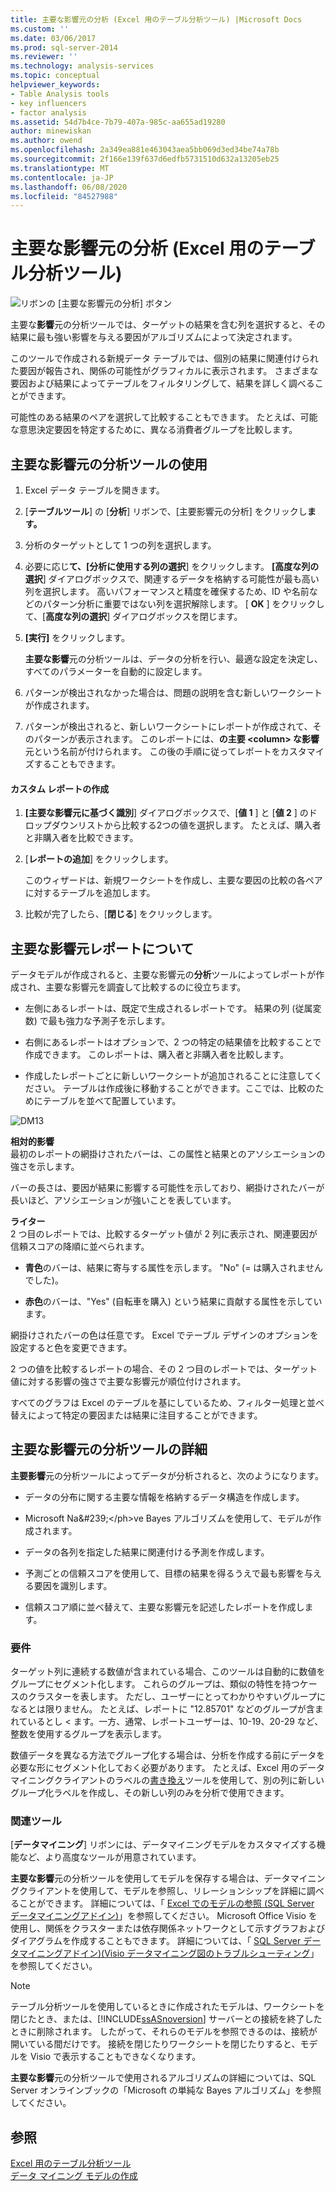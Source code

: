```yaml
---
title: 主要な影響元の分析 (Excel 用のテーブル分析ツール) |Microsoft Docs
ms.custom: ''
ms.date: 03/06/2017
ms.prod: sql-server-2014
ms.reviewer: ''
ms.technology: analysis-services
ms.topic: conceptual
helpviewer_keywords:
- Table Analysis tools
- key influencers
- factor analysis
ms.assetid: 54d7b4ce-7b79-407a-985c-aa655ad19280
author: minewiskan
ms.author: owend
ms.openlocfilehash: 2a349ea881e463043aea5bb069d3ed34be74a78b
ms.sourcegitcommit: 2f166e139f637d6edfb5731510d632a13205eb25
ms.translationtype: MT
ms.contentlocale: ja-JP
ms.lasthandoff: 06/08/2020
ms.locfileid: "84527988"
---
```

# <a name="analyze-key-influencers-table-analysis-tools-for-excel"></a>主要な影響元の分析 (Excel 用のテーブル分析ツール)
  ![リボンの [主要な影響元の分析] ボタン](media/tat-aki.gif "リボンの [主要な影響元の分析] ボタン")  
  
 主要な**影響**元の分析ツールでは、ターゲットの結果を含む列を選択すると、その結果に最も強い影響を与える要因がアルゴリズムによって決定されます。  
  
 このツールで作成される新規データ テーブルでは、個別の結果に関連付けられた要因が報告され、関係の可能性がグラフィカルに表示されます。 さまざまな要因および結果によってテーブルをフィルタリングして、結果を詳しく調べることができます。  
  
 可能性のある結果のペアを選択して比較することもできます。 たとえば、可能な意思決定要因を特定するために、異なる消費者グループを比較します。  
  
## <a name="using-the-analyze-key-influencers-tool"></a>主要な影響元の分析ツールの使用  
  
1.  Excel データ テーブルを開きます。  
  
2.  [**テーブルツール**] の [**分析**] リボンで、[主要影響元の分析] をクリックし**ます。**  
  
3.  分析のターゲットとして 1 つの列を選択します。  
  
4.  必要に応じ**て、[分析に使用する列の選択**] をクリックします。 **[高度な列の選択**] ダイアログボックスで、関連するデータを格納する可能性が最も高い列を選択します。 高いパフォーマンスと精度を確保するため、ID や名前などのパターン分析に重要ではない列を選択解除します。 [ **OK** ] をクリックして、[**高度な列の選択**] ダイアログボックスを閉じます。  
  
5.  **[実行]** をクリックします。  
  
     **主要な影響**元の分析ツールは、データの分析を行い、最適な設定を決定し、すべてのパラメーターを自動的に設定します。  
  
6.  パターンが検出されなかった場合は、問題の説明を含む新しいワークシートが作成されます。  
  
7.  パターンが検出されると、新しいワークシートにレポートが作成されて、そのパターンが表示されます。 このレポートには、**の主要 \<column> な影響**元という名前が付けられます。 この後の手順に従ってレポートをカスタマイズすることもできます。  
  
#### <a name="create-a-custom-report"></a>カスタム レポートの作成  
  
1.  **[主要な影響元に基づく識別**] ダイアログボックスで、[**値 1** ] と [**値 2** ] のドロップダウンリストから比較する2つの値を選択します。 たとえば、購入者と非購入者を比較できます。  
  
2.  [**レポートの追加**] をクリックします。  
  
     このウィザードは、新規ワークシートを作成し、主要な要因の比較の各ペアに対するテーブルを追加します。  
  
3.  比較が完了したら、[**閉じる**] をクリックします。  
  
## <a name="understanding-the-key-influencers-report"></a>主要な影響元レポートについて  
 データモデルが作成されると、主要な影響元の**分析**ツールによってレポートが作成され、主要な影響元を調査して比較するのに役立ちます。  
  
-   左側にあるレポートは、既定で生成されるレポートです。 結果の列 (従属変数) で最も強力な予測子を示します。  
  
-   右側にあるレポートはオプションで、2 つの特定の結果値を比較することで作成できます。 このレポートは、購入者と非購入者を比較します。  
  
-   作成したレポートごとに新しいワークシートが追加されることに注意してください。 テーブルは作成後に移動することができます。ここでは、比較のためにテーブルを並べて配置しています。  
  
 ![DM13](media/dm13-tat-aki-report.gif "DM13")  
  
 **相対的影響**  
 最初のレポートの網掛けされたバーは、この属性と結果とのアソシエーションの強さを示します。  
  
 バーの長さは、要因が結果に影響する可能性を示しており、網掛けされたバーが長いほど、アソシエーションが強いことを表しています。  
  
 **ライター**  
 2 つ目のレポートでは、比較するターゲット値が 2 列に表示され、関連要因が信頼スコアの降順に並べられます。  
  
-   **青色**のバーは、結果に寄与する属性を示します。 "No" (= は購入されませんでした)。  
  
-   **赤色**のバーは、"Yes" (自転車を購入) という結果に貢献する属性を示しています。  
  
 網掛けされたバーの色は任意です。 Excel でテーブル デザインのオプションを設定すると色を変更できます。  
  
 2 つの値を比較するレポートの場合、その 2 つ目のレポートでは、ターゲット値に対する影響の強さで主要な影響元が順位付けされます。  
  
 すべてのグラフは Excel のテーブルを基にしているため、フィルター処理と並べ替えによって特定の要因または結果に注目することができます。  
  
## <a name="more-about-the-analyze-key-influencers-tool"></a>主要な影響元の分析ツールの詳細  
 **主要影響**元の分析ツールによってデータが分析されると、次のようになります。  
  
-   データの分布に関する主要な情報を格納するデータ構造を作成します。  
  
-   Microsoft Na&amp;#239;&lt;/ph&gt;ve Bayes アルゴリズムを使用して、モデルが作成されます。  
  
-   データの各列を指定した結果に関連付ける予測を作成します。  
  
-   予測ごとの信頼スコアを使用して、目標の結果を得るうえで最も影響を与える要因を識別します。  
  
-   信頼スコア順に並べ替えて、主要な影響元を記述したレポートを作成します。  
  
### <a name="requirements"></a>要件  
 ターゲット列に連続する数値が含まれている場合、このツールは自動的に数値をグループにセグメント化します。 これらのグループは、類似の特性を持つケースのクラスターを表します。 ただし、ユーザーにとってわかりやすいグループになるとは限りません。 たとえば、レポートに "12.85701" などのグループが含まれているとし \< ます。一方、通常、レポートユーザーは、10-19、20-29 など、整数を使用するグループを表示します。  
  
 数値データを異なる方法でグループ化する場合は、分析を作成する前にデータを必要な形にセグメント化しておく必要があります。 たとえば、Excel 用のデータマイニングクライアントのラベルの[書き換え](relabel-sql-server-data-mining-add-ins.md)ツールを使用して、別の列に新しいグループ化ラベルを作成し、その新しい列のみを分析で使用できます。  
  
### <a name="related-tools"></a>関連ツール  
 [**データマイニング**] リボンには、データマイニングモデルをカスタマイズする機能など、より高度なツールが用意されています。  
  
 **主要な影響**元の分析ツールを使用してモデルを保存する場合は、データマイニングクライアントを使用して、モデルを参照し、リレーションシップを詳細に調べることができます。 詳細については、「 [Excel でのモデルの参照 &#40;SQL Server データマイニングアドイン&#41;](browsing-models-in-excel-sql-server-data-mining-add-ins.md)」を参照してください。 Microsoft Office Visio を使用し、関係をクラスターまたは依存関係ネットワークとして示すグラフおよびダイアグラムを作成することもできます。 詳細については、「 [SQL Server データマイニングアドイン&#41;&#40;Visio データマイニング図のトラブルシューティング](troubleshooting-visio-data-mining-diagrams-sql-server-data-mining-add-ins.md)」を参照してください。  
  
> [!NOTE]  
>  テーブル分析ツールを使用しているときに作成されたモデルは、ワークシートを閉じたとき、または、[!INCLUDE[ssASnoversion](../includes/ssasnoversion-md.md)] サーバーとの接続を終了したときに削除されます。 したがって、それらのモデルを参照できるのは、接続が開いている間だけです。 接続を閉じたりワークシートを閉じたりすると、モデルを Visio で表示することもできなくなります。  
  
 **主要な影響**元の分析ツールで使用されるアルゴリズムの詳細については、SQL Server オンラインブックの「Microsoft の単純な Bayes アルゴリズム」を参照してください。  
  
## <a name="see-also"></a>参照  
 [Excel 用のテーブル分析ツール](table-analysis-tools-for-excel.md)   
 [データ マイニング モデルの作成](creating-a-data-mining-model.md)  
  
  

